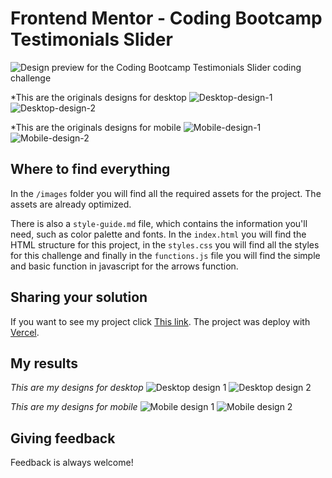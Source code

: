 # Frontend Mentor - Coding Bootcamp Testimonials Slider

![Design preview for the Coding Bootcamp Testimonials Slider coding challenge](./design/desktop-preview.jpg)

*This are the originals designs for desktop
![Desktop-design-1](./design/desktop-design-slide-1.jpg)
![Desktop-design-2](./design/desktop-design-slide-2.jpg)

*This are the originals designs for mobile
![Mobile-design-1](./design/mobile-design-slide-1.jpg)
![Mobile-design-2](./design/mobile-design-slide-2.jpg)


## Where to find everything

In the `/images` folder you will find all the required assets for the project. The assets are already optimized.

There is also a `style-guide.md` file, which contains the information you'll need, such as color palette and fonts.
In the `index.html` you will find the HTML structure for this project, in the `styles.css` you will find all the styles for this challenge and finally in the `functions.js` file you will find the simple and basic function in javascript for the arrows function. 


## Sharing your solution

If you want to see my project click [This link](https://frontendmentor-testimonials-slider-two.vercel.app/). The project was deploy with [Vercel](https://vercel.com/). 


## My results

*This are my designs for desktop*
![Desktop design 1](./design/my-desktop-design-slide-1.png)
![Desktop design 2](./design/my-desktop-design-slide-2.png)


*This are my designs for mobile*
![Mobile design 1](./design/my-mobile-design-slide-1.png)
![Mobile design 2](./design/my-mobile-design-slide-2.png)


## Giving feedback

Feedback is always welcome!

